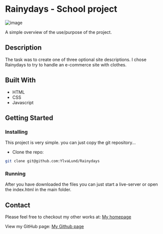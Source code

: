 # Rainydays - School project

![image](https://ylvalund.com/img/rainydays.jpg)

A simple overview of the use/purpose of the project.

## Description

The task was to create one of three optional site descriptions. I chose Rainydays to try to handle an e-commerce site with clothes.

## Built With

- HTML
- CSS
- Javascript

## Getting Started

### Installing

This project is very simple. you can just copy the git repository...

- Clone the repo:

```bash
git clone git@github.com:YlvaLund/Rainydays
```

### Running

After you have downloaded the files you can just start a live-server or open the index.html in the main folder.

## Contact

Please feel free to checkout my other works at:
[My homepage](www.ylvalund.com)

View my GitHub page:
[My Github page](https://github.com/YlvaLund)
